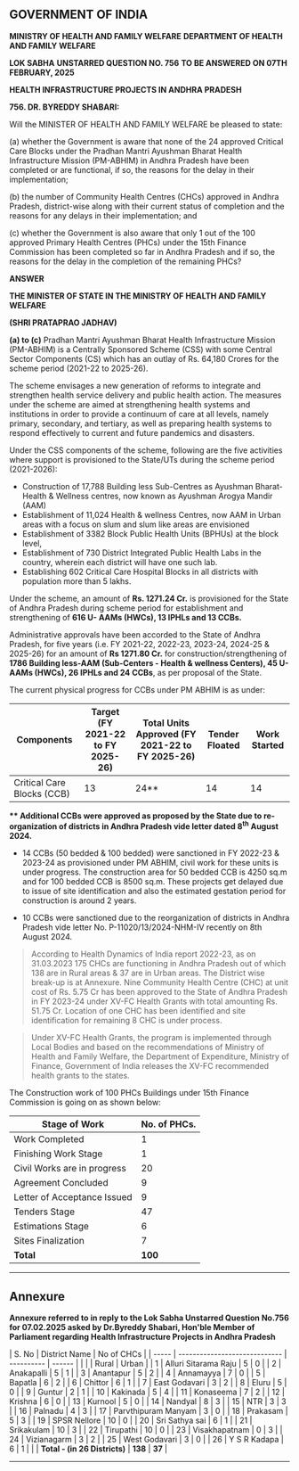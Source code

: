## GOVERNMENT OF INDIA

**MINISTRY OF HEALTH AND FAMILY WELFARE**
**DEPARTMENT OF HEALTH AND FAMILY WELFARE**

**LOK SABHA**
**UNSTARRED QUESTION NO. 756**
**TO BE ANSWERED ON 07TH FEBRUARY, 2025**

**HEALTH INFRASTRUCTURE PROJECTS IN ANDHRA PRADESH**

**756. DR. BYREDDY SHABARI:**

Will the MINISTER OF HEALTH AND FAMILY WELFARE be pleased to state:

(a) whether the Government is aware that none of the 24 approved Critical Care Blocks under the Pradhan Mantri Ayushman Bharat Health Infrastructure Mission (PM-ABHIM) in Andhra Pradesh have been completed or are functional, if so, the reasons for the delay in their implementation;

(b) the number of Community Health Centres (CHCs) approved in Andhra Pradesh, district-wise along with their current status of completion and the reasons for any delays in their implementation; and

(c) whether the Government is also aware that only 1 out of the 100 approved Primary Health Centres (PHCs) under the 15th Finance Commission has been completed so far in Andhra Pradesh and if so, the reasons for the delay in the completion of the remaining PHCs?

**ANSWER**

**THE MINISTER OF STATE IN THE MINISTRY OF HEALTH AND FAMILY WELFARE**

**(SHRI PRATAPRAO JADHAV)**

**(a) to (c)** Pradhan Mantri Ayushman Bharat Health Infrastructure Mission (PM-ABHIM) is a Centrally Sponsored Scheme (CSS) with some Central Sector Components (CS) which has an outlay of Rs. 64,180 Crores for the scheme period (2021-22 to 2025-26).

The scheme envisages a new generation of reforms to integrate and strengthen health service delivery and public health action. The measures under the scheme are aimed at strengthening health systems and institutions in order to provide a continuum of care at all levels, namely primary, secondary, and tertiary, as well as preparing health systems to respond effectively to current and future pandemics and disasters.

Under the CSS components of the scheme, following are the five activities where support is provisioned to the State/UTs during the scheme period (2021-2026):

- Construction of 17,788 Building less Sub-Centres as Ayushman Bharat- Health & Wellness centres, now known as Ayushman Arogya Mandir (AAM)
- Establishment of 11,024 Health & wellness Centres, now AAM in Urban areas with a focus on slum and slum like areas are envisioned
- Establishment of 3382 Block Public Health Units (BPHUs) at the block level,
- Establishment of 730 District Integrated Public Health Labs in the country, wherein each district will have one such lab.
- Establishing 602 Critical Care Hospital Blocks in all districts with population more than 5 lakhs.

Under the scheme, an amount of **Rs. 1271.24 Cr.** is provisioned for the State of Andhra Pradesh during scheme period for establishment and strengthening of **616 U- AAMs (HWCs), 13 IPHLs and 13 CCBs.**

Administrative approvals have been accorded to the State of Andhra Pradesh, for five years (i.e. FY 2021-22, 2022-23, 2023-24, 2024-25 & 2025-26) for an amount of **Rs 1271.80 Cr.** for construction/strengthening of **1786 Building less-AAM (Sub-Centers - Health & wellness Centers), 45 U-AAMs (HWCs), 26 IPHLs and 24 CCBs**, as per proposal of the State.

The current physical progress for CCBs under PM ABHIM is as under:

| Components                 | Target (FY 2021-22 to FY 2025-26) | Total Units Approved (FY 2021-22 to FY 2025-26) | Tender Floated | Work Started |
| -------------------------- | --------------------------------- | ----------------------------------------------- | -------------- | ------------ |
| Critical Care Blocks (CCB) | 13                                | 24\*\*                                          | 14             | 14           |

**\*\* Additional CCBs were approved as proposed by the State due to re-organization of districts in Andhra Pradesh vide letter dated 8<sup>th</sup> August 2024.**

- 14 CCBs (50 bedded & 100 bedded) were sanctioned in FY 2022-23 & 2023-24 as provisioned under PM ABHIM, civil work for these units is under progress. The construction area for 50 bedded CCB is 4250 sq.m and for 100 bedded CCB is 8500 sq.m. These projects get delayed due to issue of site identification and also the estimated gestation period for construction is around 2 years.

- 10 CCBs were sanctioned due to the reorganization of districts in Andhra Pradesh vide letter No. P-11020/13/2024-NHM-IV recently on 8th August 2024.

> According to Health Dynamics of India report 2022-23, as on 31.03.2023 175 CHCs are functioning in Andhra Pradesh out of which 138 are in Rural areas & 37 are in Urban areas. The District wise break-up is at Annexure. Nine Community Health Centre (CHC) at unit cost of Rs. 5.75 Cr has been approved to the State of Andhra Pradesh in FY 2023-24 under XV-FC Health Grants with total amounting Rs. 51.75 Cr. Location of one CHC has been identified and site identification for remaining 8 CHC is under process.

> Under XV-FC Health Grants, the program is implemented through Local Bodies and based on the recommendations of Ministry of Health and Family Welfare, the Department of Expenditure, Ministry of Finance, Government of India releases the XV-FC recommended health grants to the states.

The Construction work of 100 PHCs Buildings under 15th Finance Commission is going on as shown below:

| Stage of Work               | No. of PHCs. |
| --------------------------- | ------------ |
| Work Completed              | 1            |
| Finishing Work Stage        | 1            |
| Civil Works are in progress | 20           |
| Agreement Concluded         | 9            |
| Letter of Acceptance Issued | 9            |
| Tenders Stage               | 47           |
| Estimations Stage           | 6            |
| Sites Finalization          | 7            |
| **Total**                   | **100**      |

---

## Annexure

**Annexure referred to in reply to the Lok Sabha Unstarred Question No.756 for 07.02.2025 asked by Dr.Byreddy Shabari, Hon'ble Member of Parliament regarding Health Infrastructure Projects in Andhra Pradesh**

| S. No | District Name                 | No of CHCs |
| ----- | ----------------------------- | ---------- | ------ |
|       |                               | Rural      | Urban  |
| 1     | Alluri Sitarama Raju          | 5          | 0      |
| 2     | Anakapalli                    | 5          | 1      |
| 3     | Anantapur                     | 5          | 2      |
| 4     | Annamayya                     | 7          | 0      |
| 5     | Bapatla                       | 6          | 2      |
| 6     | Chittor                       | 6          | 1      |
| 7     | East Godavari                 | 3          | 2      |
| 8     | Eluru                         | 5          | 0      |
| 9     | Guntur                        | 2          | 1      |
| 10    | Kakinada                      | 5          | 4      |
| 11    | Konaseema                     | 7          | 2      |
| 12    | Krishna                       | 6          | 0      |
| 13    | Kurnool                       | 5          | 0      |
| 14    | Nandyal                       | 8          | 3      |
| 15    | NTR                           | 3          | 3      |
| 16    | Palnadu                       | 4          | 3      |
| 17    | Parvthipuram Manyam           | 3          | 0      |
| 18    | Prakasam                      | 5          | 3      |
| 19    | SPSR Nellore                  | 10         | 0      |
| 20    | Sri Sathya sai                | 6          | 1      |
| 21    | Srikakulam                    | 10         | 3      |
| 22    | Tirupathi                     | 10         | 0      |
| 23    | Visakhapatnam                 | 0          | 3      |
| 24    | Vizianagarm                   | 3          | 2      |
| 25    | West Godavari                 | 3          | 0      |
| 26    | Y S R Kadapa                  | 6          | 1      |
|       | **Total - (in 26 Districts)** | **138**    | **37** |

---
